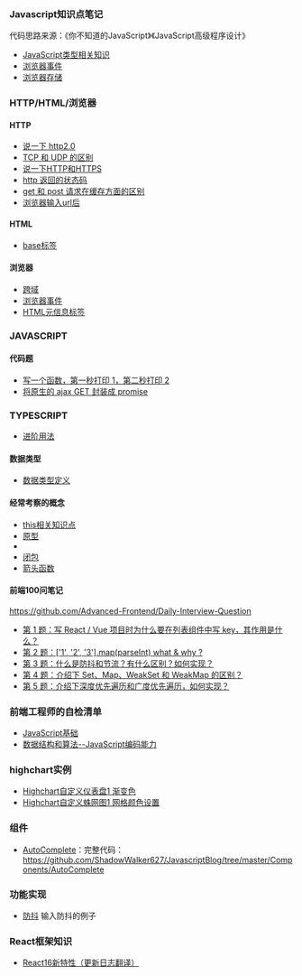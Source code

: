 ### Javascript知识点笔记
代码思路来源：《你不知道的JavaScript》《JavaScript高级程序设计》
* [JavaScript类型相关知识](https://github.com/ShadowWalker627/JavascriptExam/issues/1)
* [浏览器事件](https://github.com/ShadowWalker627/JavascriptExam/issues/3)
* [浏览器存储](https://github.com/ShadowWalker627/JavascriptBlog/issues/8)

### HTTP/HTML/浏览器
#### HTTP
* [说一下 http2.0](https://github.com/ShadowWalker627/JavascriptBlog/issues/34)
* [TCP 和 UDP 的区别](https://github.com/ShadowWalker627/JavascriptBlog/issues/35)
* [说一下HTTP和HTTPS](https://github.com/ShadowWalker627/JavascriptBlog/issues/36)
* [http 返回的状态码](https://github.com/ShadowWalker627/JavascriptBlog/issues/37)
* [get 和 post 请求在缓存方面的区别](https://github.com/ShadowWalker627/JavascriptBlog/issues/38)
* [浏览器输入url后](https://github.com/ShadowWalker627/JavascriptBlog/issues/43)
#### HTML
* [base标签](https://github.com/ShadowWalker627/JavascriptBlog/issues/23)
#### 浏览器
* [跨域](https://github.com/ShadowWalker627/JavascriptBlog/issues/24)
* [浏览器事件](https://github.com/ShadowWalker627/JavascriptBlog/issues/41)
* [HTML元信息标签](https://github.com/ShadowWalker627/JavascriptBlog/issues/42)

### JAVASCRIPT
#### 代码题
* [写一个函数，第一秒打印 1，第二秒打印 2](https://github.com/ShadowWalker627/JavascriptBlog/issues/25)
* [将原生的 ajax GET 封装成 promise](https://github.com/ShadowWalker627/JavascriptBlog/issues/26)

### TYPESCRIPT
* [进阶用法](https://github.com/ShadowWalker627/JavascriptBlog/issues/40)

#### 数据类型
* [数据类型定义](https://github.com/ShadowWalker627/JavascriptBlog/issues/27)

#### 经常考察的概念
* [this相关知识点](https://github.com/ShadowWalker627/JavascriptExam/issues/2)
* [原型](https://github.com/ShadowWalker627/JavascriptBlog/issues/39)
* 
* [闭包](https://github.com/ShadowWalker627/JavascriptBlog/issues/22)
* [箭头函数](https://github.com/ShadowWalker627/JavascriptBlog/issues/31)

#### 前端100问笔记
https://github.com/Advanced-Frontend/Daily-Interview-Question

* [第 1 题：写 React / Vue 项目时为什么要在列表组件中写 key，其作用是什么？](https://github.com/ShadowWalker627/JavascriptBlog/issues/28)
* [第 2 题：['1', '2', '3'].map(parseInt) what & why ? ](https://github.com/ShadowWalker627/JavascriptBlog/issues/29)
* [第 3 题：什么是防抖和节流？有什么区别？如何实现？](https://github.com/ShadowWalker627/JavascriptBlog/issues/30)
* [第 4 题：介绍下 Set、Map、WeakSet 和 WeakMap 的区别？](https://github.com/ShadowWalker627/JavascriptBlog/issues/32)
* [第 5 题：介绍下深度优先遍历和广度优先遍历，如何实现？](https://github.com/ShadowWalker627/JavascriptBlog/issues/33)

### 前端工程师的自检清单
* [JavaScript基础](https://github.com/ShadowWalker627/JavascriptExam/issues/6)
* [数据结构和算法--JavaScript编码能力](https://github.com/ShadowWalker627/JavascriptBlog/issues/9)

### highchart实例
* [Highchart自定义仪表盘1 渐变色](https://github.com/ShadowWalker627/JavascriptExam/issues/4)
* [Highchart自定义蛛网图1 网格颜色设置](https://github.com/ShadowWalker627/JavascriptExam/issues/5)

### 组件
* [AutoComplete](https://codepen.io/ShadowWalker627/pen/WBrwgz)：完整代码：https://github.com/ShadowWalker627/JavascriptBlog/tree/master/Components/AutoComplete

### 功能实现
* [防抖](https://codepen.io/ShadowWalker627/pen/EzZZJO) 输入防抖的例子

### React框架知识
* [React16新特性（更新日志翻译）](https://github.com/ShadowWalker627/JavascriptBlog/issues/10)
